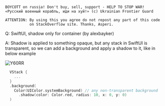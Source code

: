 ```
BOYCOTT on russia! Don't buy, sell, support - HELP TO STOP WAR!
«Русский военный корабль, иди на хуй!» (c) Ukrainian Frontier Guard

ATTENTION: By using this you agree do not repost any part of this code
           on StackOverflow site. Thanks, Asperi.
```

Q: SwiftUI, shadow only for container (by alexbayker)

A: Shadow is applied to something opaque, but any stack in SwiftUI is transparent, 
so we can add a background and apply a shadow to it, like in below example

![Y60RR](https://user-images.githubusercontent.com/62171579/163420234-c6be776a-0f28-4120-82a8-2f1cb9c572da.png)


```swift
  VStack {
    ...
  }
  .background(
    Color(UIColor.systemBackground) // any non-transparent background
      .shadow(color: Color.red, radius: 10, x: 0, y: 0)
  )
```

